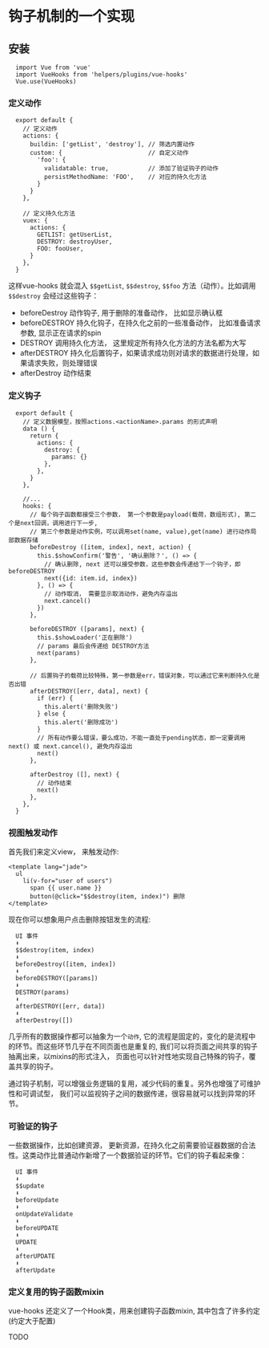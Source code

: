 # 钩子机制的一个实现

## 安装
```
  import Vue from 'vue'
  import VueHooks from 'helpers/plugins/vue-hooks'
  Vue.use(VueHooks)
```

### 定义动作
```
  export default {
    // 定义动作
    actions: {
      buildin: ['getList', 'destroy'], // 筛选内置动作
      custom: {                        // 自定义动作
        'foo': {
          validatable: true,           // 添加了验证钩子的动作
          persistMethodName: 'FOO',    // 对应的持久化方法
        }
      }
    },

    // 定义持久化方法
    vuex: {
      actions: {
        GETLIST: getUserList,
        DESTROY: destroyUser,
        FOO: fooUser,
      }
    },
  }
```

这样vue-hooks 就会混入 `$$getList`, `$$destroy`, `$$foo` 方法（动作）。比如调用`$$destroy` 会经过这些钩子：

+ beforeDestroy 动作钩子, 用于删除的准备动作， 比如显示确认框
+ beforeDESTROY 持久化钩子，在持久化之前的一些准备动作， 比如准备请求参数, 显示正在请求的spin
+ DESTROY 调用持久化方法， 这里规定所有持久化方法的方法名都为大写
+ afterDESTROY 持久化后置钩子，如果请求成功则对请求的数据进行处理，如果请求失败，则处理错误
+ afterDestroy 动作结束

### 定义钩子

```
  export default {
    // 定义数据模型，按照actions.<actionName>.params 的形式声明
    data () {
      return {
        actions: {
          destroy: {
            params: {}
          },
        },
      }
    },

    //...
    hooks: {
      // 每个钩子函数都接受三个参数， 第一个参数是payload(载荷，数组形式), 第二个是next回调，调用进行下一步,
      // 第三个参数是动作实例，可以调用set(name, value),get(name) 进行动作局部数据存储
      beforeDestroy ([item, index], next, action) {
        this.$showConfirm('警告', '确认删除？', () => {
          // 确认删除, next 还可以接受参数，这些参数会传递给下一个钩子，即beforeDESTROY
          next({id: item.id, index})
        }, () => {
          // 动作取消， 需要显示取消动作，避免内存溢出
          next.cancel()
        })
      },

      beforeDESTROY ([params], next) {
        this.$showLoader('正在删除')
        // params 最后会传递给 DESTROY方法
        next(params)
      },

      // 后置钩子的载荷比较特殊，第一参数是err，错误对象，可以通过它来判断持久化是否出错
      afterDESTROY([err, data], next) {
        if (err) {
          this.alert('删除失败')
        } else {
          this.alert('删除成功')
        }
        // 所有动作要么错误，要么成功，不能一直处于pending状态，即一定要调用next() 或 next.cancel(), 避免内存溢出
        next()
      },

      afterDestroy ([], next) {
        // 动作结束
        next()
      },
    },
  }
```

### 视图触发动作
首先我们来定义view， 来触发动作:
```
<template lang="jade">
  ul
    li(v-for="user of users")
      span {{ user.name }}
      button(@click="$$destroy(item, index)") 删除
</template>
```
现在你可以想象用户点击删除按钮发生的流程:

```
  UI 事件
  ⬇︎
  $$destroy(item, index)
  ⬇︎
  beforeDestroy([item, index])
  ⬇︎
  beforeDESTROY([params])
  ⬇︎
  DESTROY(params)
  ⬇︎
  afterDESTROY([err, data])
  ⬇︎
  afterDestroy([])
```

几乎所有的数据操作都可以抽象为一个`动作`, 它的流程是固定的，变化的是流程中的环节。而这些环节几乎在不同页面也是重复的, 我们可以将页面之间共享的钩子抽离出来，以mixins的形式注入， 页面也可以针对性地实现自己特殊的钩子，覆盖共享的钩子。

通过钩子机制，可以增强业务逻辑的复用，减少代码的重复。另外也增强了可维护性和可调试型， 我们可以监视钩子之间的数据传递，很容易就可以找到异常的环节。

### 可验证的钩子
一些数据操作，比如创建资源， 更新资源，在持久化之前需要验证器数据的合法性。这类动作比普通动作新增了一个数据验证的环节。它们的钩子看起来像：

```
  UI 事件
  ⬇︎
  $$update
  ⬇︎
  beforeUpdate
  ⬇︎
  onUpdateValidate
  ⬇︎
  beforeUPDATE
  ⬇︎
  UPDATE
  ⬇︎
  afterUPDATE
  ⬇︎
  afterUpdate
```
### 定义复用的钩子函数mixin
vue-hooks 还定义了一个Hook类，用来创建钩子函数mixin, 其中包含了许多约定(约定大于配置)

TODO
